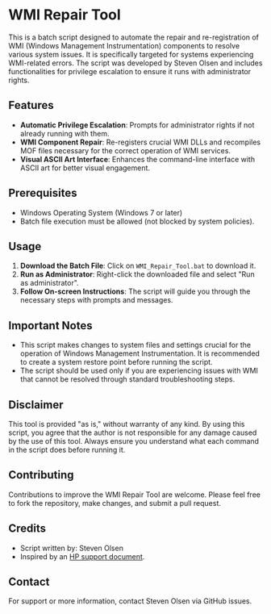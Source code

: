 # WMI Repair Tool

This is a batch script designed to automate the repair and re-registration of WMI (Windows Management Instrumentation) components to resolve various system issues. It is specifically targeted for systems experiencing WMI-related errors. The script was developed by Steven Olsen and includes functionalities for privilege escalation to ensure it runs with administrator rights.

## Features

- **Automatic Privilege Escalation**: Prompts for administrator rights if not already running with them.
- **WMI Component Repair**: Re-registers crucial WMI DLLs and recompiles MOF files necessary for the correct operation of WMI services.
- **Visual ASCII Art Interface**: Enhances the command-line interface with ASCII art for better visual engagement.

## Prerequisites

- Windows Operating System (Windows 7 or later)
- Batch file execution must be allowed (not blocked by system policies).

## Usage

1. **Download the Batch File**: Click on `WMI_Repair_Tool.bat` to download it.
2. **Run as Administrator**: Right-click the downloaded file and select "Run as administrator".
3. **Follow On-screen Instructions**: The script will guide you through the necessary steps with prompts and messages.

## Important Notes

- This script makes changes to system files and settings crucial for the operation of Windows Management Instrumentation. It is recommended to create a system restore point before running the script.
- The script should be used only if you are experiencing issues with WMI that cannot be resolved through standard troubleshooting steps.

## Disclaimer

This tool is provided "as is," without warranty of any kind. By using this script, you agree that the author is not responsible for any damage caused by the use of this tool. Always ensure you understand what each command in the script does before running it.

## Contributing

Contributions to improve the WMI Repair Tool are welcome. Please feel free to fork the repository, make changes, and submit a pull request.

## Credits

- Script written by: Steven Olsen
- Inspired by an [HP support document](https://support.hpe.com/hpesc/public/docDisplay?docId=c03440207&docLocale=en_US).

## Contact

For support or more information, contact Steven Olsen via GitHub issues.
